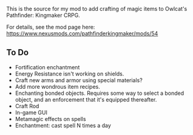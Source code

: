This is the source for my mod to add crafting of magic items to Owlcat's Pathfinder: Kingmaker CRPG.

For details, see the mod page here: https://www.nexusmods.com/pathfinderkingmaker/mods/54

## To Do
* Fortification enchantment
* Energy Resistance isn't working on shields.
* Craft new arms and armor using special materials?
* Add more wondrous item recipes.
* Enchanting bonded objects.  Requires some way to select a bonded object, and an enforcement that it's equipped thereafter.
* Craft Rod
* In-game GUI
* Metamagic effects on spells
* Enchantment: cast spell N times a day
